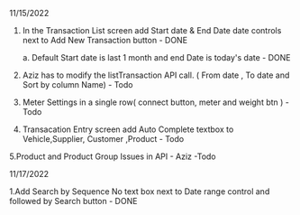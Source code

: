 11/15/2022

1. In the Transaction List screen add Start date & End Date date controls next to Add New Transaction button - DONE

   a. Default Start date is last 1 month and end Date is today's date - DONE

2. Aziz has to modify the listTransaction API call. ( From date , To date and Sort by column Name) - Todo

3. Meter Settings in a single row( connect button, meter and weight btn ) - Todo

4. Transacation Entry screen add Auto Complete textbox to Vehicle,Supplier, Customer ,Product - Todo

5.Product and Product Group Issues in API - Aziz -Todo

11/17/2022

1.Add Search by Sequence No text box next to Date range control and followed by Search button - DONE

